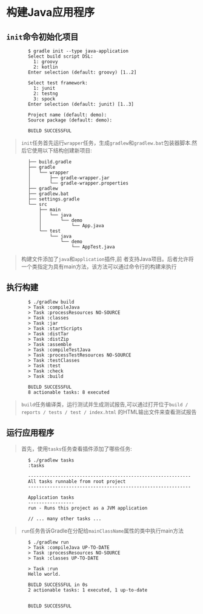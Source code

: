# 构建Java应用程序
## `init`命令初始化项目
```
        $ gradle init --type java-application
        Select build script DSL:
          1: groovy
          2: kotlin
        Enter selection (default: groovy) [1..2]
        
        Select test framework:
          1: junit
          2: testng
          3: spock
        Enter selection (default: junit) [1..3]
        
        Project name (default: demo):
        Source package (default: demo):
        
        BUILD SUCCESSFUL
```
> `init`任务首先运行`wrapper`任务，生成`gradlew`和`gradlew.bat`包装器脚本.然后它使用以下结构创建新项目:
```
        ├── build.gradle
        ├── gradle    
        │   └── wrapper
        │       ├── gradle-wrapper.jar
        │       └── gradle-wrapper.properties
        ├── gradlew
        ├── gradlew.bat
        ├── settings.gradle
        └── src
            ├── main
            │   └── java  
            │       └── demo
            │           └── App.java
            └── test      
                └── java
                    └── demo
                        └── AppTest.java
```
> 构建文件添加了`java`和`application`插件,前
者支持Java项目。后者允许将一个类指定为具有main方法，该方法可以通过命令行的构建来执行
## 执行构建
```
        $ ./gradlew build
        > Task :compileJava
        > Task :processResources NO-SOURCE
        > Task :classes
        > Task :jar
        > Task :startScripts
        > Task :distTar
        > Task :distZip
        > Task :assemble
        > Task :compileTestJava
        > Task :processTestResources NO-SOURCE
        > Task :testClasses
        > Task :test
        > Task :check
        > Task :build
        
        BUILD SUCCESSFUL
        8 actionable tasks: 8 executed
```
> `build`任务编译类，运行测试并生成测试报告,可以通过打开位于`build / reports / tests / test / index.html`
的HTML输出文件来查看测试报告
## 运行应用程序
> 首先，使用`tasks`任务查看插件添加了哪些任务:
```
        $ ./gradlew tasks
        :tasks
        
        ------------------------------------------------------------
        All tasks runnable from root project
        ------------------------------------------------------------
        
        Application tasks
        -----------------
        run - Runs this project as a JVM application
        
        // ... many other tasks ...
```
> `run`任务告诉Gradle在分配给`mainClassName`属性的类中执行main方法
```
        $ ./gradlew run
        > Task :compileJava UP-TO-DATE
        > Task :processResources NO-SOURCE
        > Task :classes UP-TO-DATE
        
        > Task :run
        Hello world.
        
        BUILD SUCCESSFUL in 0s
        2 actionable tasks: 1 executed, 1 up-to-date
        
        
        BUILD SUCCESSFUL
```